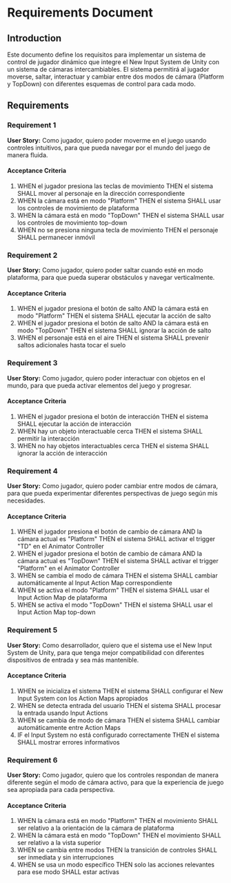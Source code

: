 # Requirements Document

## Introduction

Este documento define los requisitos para implementar un sistema de control de jugador dinámico que integre el New Input System de Unity con un sistema de cámaras intercambiables. El sistema permitirá al jugador moverse, saltar, interactuar y cambiar entre dos modos de cámara (Platform y TopDown) con diferentes esquemas de control para cada modo.

## Requirements

### Requirement 1

**User Story:** Como jugador, quiero poder moverme en el juego usando controles intuitivos, para que pueda navegar por el mundo del juego de manera fluida.

#### Acceptance Criteria

1. WHEN el jugador presiona las teclas de movimiento THEN el sistema SHALL mover al personaje en la dirección correspondiente
2. WHEN la cámara está en modo "Platform" THEN el sistema SHALL usar los controles de movimiento de plataforma
3. WHEN la cámara está en modo "TopDown" THEN el sistema SHALL usar los controles de movimiento top-down
4. WHEN no se presiona ninguna tecla de movimiento THEN el personaje SHALL permanecer inmóvil

### Requirement 2

**User Story:** Como jugador, quiero poder saltar cuando esté en modo plataforma, para que pueda superar obstáculos y navegar verticalmente.

#### Acceptance Criteria

1. WHEN el jugador presiona el botón de salto AND la cámara está en modo "Platform" THEN el sistema SHALL ejecutar la acción de salto
2. WHEN el jugador presiona el botón de salto AND la cámara está en modo "TopDown" THEN el sistema SHALL ignorar la acción de salto
3. WHEN el personaje está en el aire THEN el sistema SHALL prevenir saltos adicionales hasta tocar el suelo

### Requirement 3

**User Story:** Como jugador, quiero poder interactuar con objetos en el mundo, para que pueda activar elementos del juego y progresar.

#### Acceptance Criteria

1. WHEN el jugador presiona el botón de interacción THEN el sistema SHALL ejecutar la acción de interacción
2. WHEN hay un objeto interactuable cerca THEN el sistema SHALL permitir la interacción
3. WHEN no hay objetos interactuables cerca THEN el sistema SHALL ignorar la acción de interacción

### Requirement 4

**User Story:** Como jugador, quiero poder cambiar entre modos de cámara, para que pueda experimentar diferentes perspectivas de juego según mis necesidades.

#### Acceptance Criteria

1. WHEN el jugador presiona el botón de cambio de cámara AND la cámara actual es "Platform" THEN el sistema SHALL activar el trigger "TD" en el Animator Controller
2. WHEN el jugador presiona el botón de cambio de cámara AND la cámara actual es "TopDown" THEN el sistema SHALL activar el trigger "Platform" en el Animator Controller
3. WHEN se cambia el modo de cámara THEN el sistema SHALL cambiar automáticamente al Input Action Map correspondiente
4. WHEN se activa el modo "Platform" THEN el sistema SHALL usar el Input Action Map de plataforma
5. WHEN se activa el modo "TopDown" THEN el sistema SHALL usar el Input Action Map top-down

### Requirement 5

**User Story:** Como desarrollador, quiero que el sistema use el New Input System de Unity, para que tenga mejor compatibilidad con diferentes dispositivos de entrada y sea más mantenible.

#### Acceptance Criteria

1. WHEN se inicializa el sistema THEN el sistema SHALL configurar el New Input System con los Action Maps apropiados
2. WHEN se detecta entrada del usuario THEN el sistema SHALL procesar la entrada usando Input Actions
3. WHEN se cambia de modo de cámara THEN el sistema SHALL cambiar automáticamente entre Action Maps
4. IF el Input System no está configurado correctamente THEN el sistema SHALL mostrar errores informativos

### Requirement 6

**User Story:** Como jugador, quiero que los controles respondan de manera diferente según el modo de cámara activo, para que la experiencia de juego sea apropiada para cada perspectiva.

#### Acceptance Criteria

1. WHEN la cámara está en modo "Platform" THEN el movimiento SHALL ser relativo a la orientación de la cámara de plataforma
2. WHEN la cámara está en modo "TopDown" THEN el movimiento SHALL ser relativo a la vista superior
3. WHEN se cambia entre modos THEN la transición de controles SHALL ser inmediata y sin interrupciones
4. WHEN se usa un modo específico THEN solo las acciones relevantes para ese modo SHALL estar activas